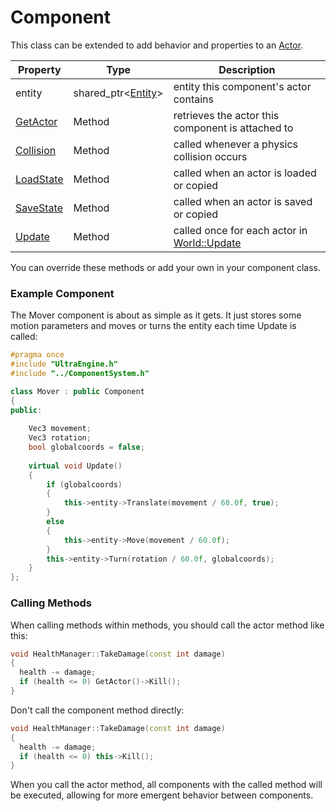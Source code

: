 # Component

This class can be extended to add behavior and properties to an [Actor](Actor.md).

| Property | Type | Description |
|---|---|---|
| entity | shared_ptr<[Entity](Entity.md)\> | entity this component's actor contains |
| [GetActor](Component_GetActor.md) | Method | retrieves the actor this component is attached to |
| [Collision](Component_Collision.md) | Method | called whenever a physics collision occurs |
| [LoadState](Component_LoadState.md) | Method | called when an actor is loaded or copied |
| [SaveState](Component_SaveState.md) | Method | called when an actor is saved or copied |
| [Update](Component_Update.md) | Method | called once for each actor in [World::Update](World_Update.md) |

You can override these methods or add your own in your component class. 

### Example Component

The Mover component is about as simple as it gets. It just stores some motion parameters and moves or turns the entity each time Update is called:
```c++
#pragma once
#include "UltraEngine.h"
#include "../ComponentSystem.h"

class Mover : public Component
{
public: 
     
    Vec3 movement;
    Vec3 rotation;
    bool globalcoords = false;
    
    virtual void Update()
    {
        if (globalcoords)
        {
            this->entity->Translate(movement / 60.0f, true);
        }
        else
        {
            this->entity->Move(movement / 60.0f);
        }
        this->entity->Turn(rotation / 60.0f, globalcoords);
    }
}; 
```
### Calling Methods

When calling methods within methods, you should call the actor method like this:
```c++
void HealthManager::TakeDamage(const int damage)
{
  health -= damage;
  if (health <= 0) GetActor()->Kill();
}
```
Don't call the component method directly:
```c++
void HealthManager::TakeDamage(const int damage)
{
  health -= damage;
  if (health <= 0) this->Kill();
}
```
When you call the actor method, all components with the called method will be executed, allowing for more emergent behavior between components.
